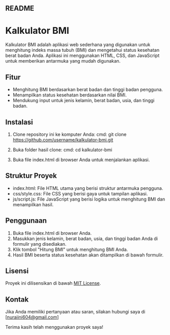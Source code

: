## README

# Kalkulator BMI
Kalkulator BMI adalah aplikasi web sederhana yang digunakan untuk menghitung indeks massa tubuh (BMI) dan mengetahui status kesehatan berat badan Anda. Aplikasi ini menggunakan HTML, CSS, dan JavaScript untuk memberikan antarmuka yang mudah digunakan.

## Fitur
- Menghitung BMI berdasarkan berat badan dan tinggi badan pengguna.
- Menampilkan status kesehatan berdasarkan nilai BMI.
- Mendukung input untuk jenis kelamin, berat badan, usia, dan tinggi badan.

## Instalasi
1. Clone repository ini ke komputer Anda:
    cmd:
    git clone https://github.com/username/kalkulator-bmi.git

2. Buka folder hasil clone:
    cmd:
    cd kalkulator-bmi

3. Buka file index.html di browser Anda untuk menjalankan aplikasi.

## Struktur Proyek
- index.html: File HTML utama yang berisi struktur antarmuka pengguna.
- css/style.css: File CSS yang berisi gaya untuk tampilan aplikasi.
- js/script.js: File JavaScript yang berisi logika untuk menghitung BMI dan menampilkan hasil.

## Penggunaan
1. Buka file index.html di browser Anda.
2. Masukkan jenis kelamin, berat badan, usia, dan tinggi badan Anda di formulir yang disediakan.
3. Klik tombol "Hitung BMI" untuk menghitung BMI Anda.
4. Hasil BMI beserta status kesehatan akan ditampilkan di bawah formulir.


## Lisensi
Proyek ini dilisensikan di bawah [MIT License](LICENSE).

## Kontak
Jika Anda memiliki pertanyaan atau saran, silakan hubungi saya di [nuraiini604@gmail.com]

Terima kasih telah menggunakan proyek saya!
 
